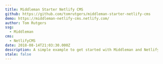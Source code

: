 ```yaml
---
title: Middleman Starter Netlify CMS
github: https://github.com/tomrutgers/middleman-starter-netlify-cms
demo: https://middleman-netlify-cms.netlify.com/
author: Tom Rutgers
ssg:
  - Middleman
cms:
  - NetlifyCMS
date: 2018-08-14T21:03:30.000Z
description: A simple example to get started with Middleman and Netlify CMS
stale: false
---
```

